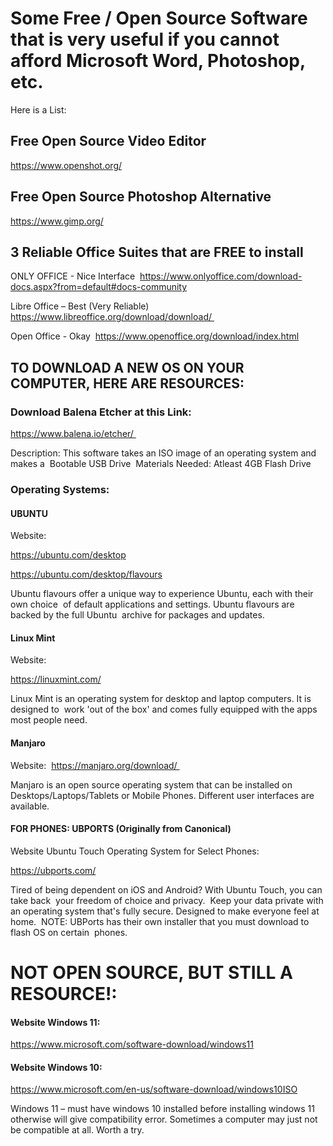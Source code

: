 # Some Free / Open Source Software that is very useful if you cannot afford Microsoft Word, Photoshop, etc.
Here is a List:

## Free Open Source Video Editor
https://www.openshot.org/


## Free Open Source Photoshop Alternative
https://www.gimp.org/


## 3 Reliable Office Suites that are FREE to install 
ONLY OFFICE - Nice Interface 
https://www.onlyoffice.com/download-docs.aspx?from=default#docs-community


Libre Office – Best (Very Reliable)
https://www.libreoffice.org/download/download/ 


Open Office - Okay 
https://www.openoffice.org/download/index.html 



## TO DOWNLOAD A NEW OS ON YOUR COMPUTER, HERE ARE RESOURCES:


### Download Balena Etcher at this Link: 
https://www.balena.io/etcher/ 


Description: This software takes an ISO image of an operating system and makes a  Bootable USB Drive 
Materials Needed: Atleast 4GB Flash Drive 

### Operating Systems: 

#### UBUNTU

Website: 


https://ubuntu.com/desktop

https://ubuntu.com/desktop/flavours


Ubuntu flavours offer a unique way to experience Ubuntu, each with their own choice  of default applications and settings. Ubuntu flavours are backed by the full Ubuntu  archive for packages and updates. 

#### Linux Mint

Website: 

https://linuxmint.com/


Linux Mint is an operating system for desktop and laptop computers. It is designed to  work 'out of the box' and comes fully equipped with the apps most people need. 

#### Manjaro

Website: 
https://manjaro.org/download/ 

Manjaro is an open source operating system that can be installed on  
Desktops/Laptops/Tablets or Mobile Phones. Different user interfaces are available.



#### FOR PHONES: UBPORTS (Originally from Canonical)

Website Ubuntu Touch Operating System for Select Phones:


https://ubports.com/


Tired of being dependent on iOS and Android? With Ubuntu Touch, you can take back  your freedom of choice and privacy. 
Keep your data private with an operating system that's fully secure. Designed to make everyone feel at home. 
NOTE: UBPorts has their own installer that you must download to flash OS on certain  phones.



# NOT OPEN SOURCE, BUT STILL A RESOURCE!:


#### Website Windows 11: 

https://www.microsoft.com/software-download/windows11



#### Website Windows 10: 


https://www.microsoft.com/en-us/software-download/windows10ISO


Windows 11 – must have windows 10 installed before installing windows 11  otherwise will give compatibility error. Sometimes a computer may just not be compatible at all. Worth a try. 
